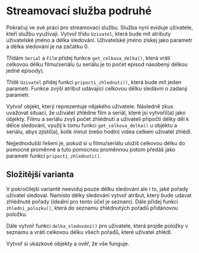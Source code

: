 # Streamovací služba podruhé

Pokračuj ve své práci pro streamovací službu. Služba nyní eviduje uživatele, kteří službu využívají. Vytvoř třídu `Uzivatel`, která bude mít atributy uživatelské jméno a délka sledování. Uživatelské jméno získej jako parametr a délka sledování je na začátku 0.

Třídám `Serial` a `Film` přidej funkce `get_celkova_delka()`, která vrátí celkovou délku filmu/seriálu (u seriálu je to počet episod násobený délkou jedné episody).

Třídě `Uzivatel` přidej funkci `pripocti_zhlednuti()`, která bude mít jeden parametr. Funkce zvýší atribut udávající celkovou délku sledávní o zadaný parametr.

Vytvoř objekt, který reprezentuje nějakého uživatele. Následně zkus uvažovat situaci, že uživatel zhlédne film a seriál, které jsi vytvořil(a) jako objekty. Filmu a seriálu zvyš počet zhlédnutí a uživateli připočti délky děl k délce sledování, využij k tomu funkci `get_celkova_delka()` u objektu a seriálu, abys zjistil(a), kolik minut (nebo hodin) videa celkem uživatel zhlédl.

Nejjednodušší řešení je, pokud si u filmu/seriálu uložíš celkovou délku do pomocné proměnné a tuto pomocnou proměnnou potom předáš jako parametr funkci `pripocti_zhlednuti()`.

## Složitější varianta

V pokročilejší variantě neeviduj pouze délku sledování ale i to, jaké pořady uživatel sledoval. Namísto délky sledování vytvoř atribut, který bude udávat zhlédnuté pořady (ideální pro tento účel je seznam). Dále přidej funkci `zhledni_polozku()`, která do seznamu zhlédnutých pořadů přidánovou položku.

Dále vytvoř funkci `delka_sledování()` pro uživatele, která projde položky v seznamu a vrátí celkovou délku všech pořadů, které uživatel zhlédl.

Vytvoř si ukázkové objekty a ověř, že vše funguje.

